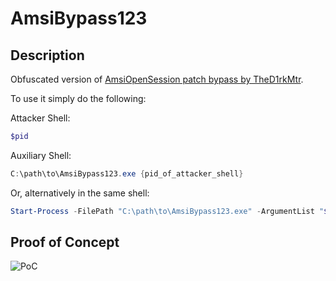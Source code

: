 # AmsiBypass123

## Description

Obfuscated version of [AmsiOpenSession patch bypass by TheD1rkMtr](https://github.com/TheD1rkMtr/AMSI_patch).

To use it simply do the following:

Attacker Shell:

```powershell
$pid
```

Auxiliary Shell:

```powershell
C:\path\to\AmsiBypass123.exe {pid_of_attacker_shell}
```

Or, alternatively in the same shell:

```powershell
Start-Process -FilePath "C:\path\to\AmsiBypass123.exe" -ArgumentList "$pid"
```

## Proof of Concept

![PoC](https://user-images.githubusercontent.com/46110263/221304917-da306158-ada6-4070-8922-e20593d4004c.png)
